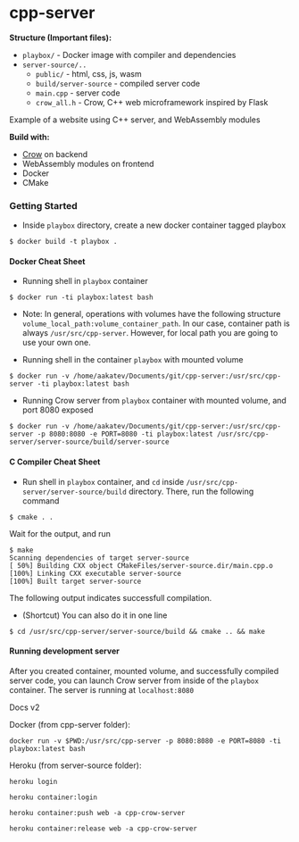 # cpp-server

**Structure (Important files):**
* <code>playbox/</code> - Docker image with compiler and dependencies
* <code>server-source/..</code>
  * <code>public/</code> - html, css, js, wasm
  * <code>build/server-source</code> - compiled server code
  * <code>main.cpp</code> - server code
  * <code>crow_all.h</code> - Crow, C++ web microframework inspired by Flask 

Example of a website using C++ server, and WebAssembly modules

**Build with:**

* [Crow](https://github.com/ipkn/crow) on backend
* WebAssembly modules on frontend
* Docker
* CMake


### Getting Started

- Inside <code>playbox</code> directory, create a new docker container tagged playbox

```
$ docker build -t playbox .
```

#### Docker Cheat Sheet

- Running shell in <code>playbox</code> container

```
$ docker run -ti playbox:latest bash
```

- Note: In general, operations with volumes have the following structure <code>volume_local_path:volume_container_path</code>. In our case, container path is always <code>/usr/src/cpp-server</code>. However, for local path you are going to use your own one.

- Running shell in the container <code>playbox</code> with mounted volume

```
$ docker run -v /home/aakatev/Documents/git/cpp-server:/usr/src/cpp-server -ti playbox:latest bash
``` 

- Running Crow server from <code>playbox</code> container with mounted volume, and port 8080 exposed

```
$ docker run -v /home/aakatev/Documents/git/cpp-server:/usr/src/cpp-server -p 8080:8080 -e PORT=8080 -ti playbox:latest /usr/src/cpp-server/server-source/build/server-source
```

#### C Compiler Cheat Sheet

- Run shell in <code>playbox</code> container, and <code>cd</code> inside <code>/usr/src/cpp-server/server-source/build</code> directory. There, run the following command

```
$ cmake . .
```

Wait for the output, and run

```
$ make
Scanning dependencies of target server-source
[ 50%] Building CXX object CMakeFiles/server-source.dir/main.cpp.o
[100%] Linking CXX executable server-source
[100%] Built target server-source
```

The following output indicates successfull compilation.

- (Shortcut) You can also do it in one line

```
$ cd /usr/src/cpp-server/server-source/build && cmake .. && make
```



#### Running development server

After you created container, mounted volume, and successfully compiled server code, you can launch Crow server from inside of the <code>playbox</code> container. The server is running at <code>localhost:8080</code>


Docs v2


Docker (from cpp-server folder):
```
docker run -v $PWD:/usr/src/cpp-server -p 8080:8080 -e PORT=8080 -ti playbox:latest bash
```

Heroku (from server-source folder):
```
heroku login
```
```
heroku container:login
```
```
heroku container:push web -a cpp-crow-server
```
```
heroku container:release web -a cpp-crow-server
```

